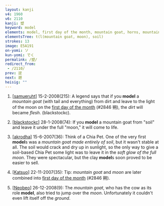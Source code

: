 ```yaml
---
layout: kanji
v4: 1960
v6: 2110
kanji: 塑
keyword: model
elements: model, first day of the month, mountain goat, horns, mountain, moon, month, flesh, part of the body, soil, dirt, ground
elementsTree: t(l(mountain goat, moon), soil)
strokes: 13
image: E5A191
on-yomi: ソ
kun-yomi: でく
permalink: /塑/
redirect_from:
 - /2110/
prev: 逆
next: 遡
heisig: ""
---
```


1) [<a href="http://kanji.koohii.com/profile/samueruht">samueruht</a>] 15-2-2008(215): A legend says that if you<strong> model</strong> a <em>mountain goat</em> (with tail and everything) from dirt and leave to the light of the moon on the <a href="../v4/2846.html">first day of the month</a> (#2846 朔), the <em>dirt</em> will became <em>flesh</em>. (blackstockc).

2) [<a href="http://kanji.koohii.com/profile/blackstockc">blackstockc</a>] 28-1-2008(74): If you<strong> model</strong> a mountain goat from &quot;soil&quot; and leave it under the full &quot;moon,&quot; it will come to life.

3) [<a href="http://kanji.koohii.com/profile/akrodha">akrodha</a>] 15-6-2007(36): Think of a Chia Pet. One of the very first<strong> model</strong>s was a <em>mountain goat made entirely of soil</em>, but it wasn&#039;t stable at all. The soil would crack and dry up in sunlight, so the only way to give a soil-based Chia Pet some light was to leave it in the <em>soft glow of the full moon</em>. They were spectacular, but the clay<strong> model</strong>s soon proved to be easier to sell.

4) [<a href="http://kanji.koohii.com/profile/Katsuo">Katsuo</a>] 22-11-2007(35): Tip: <em>mountain goat</em> and <em>moon</em> are later combined into <a href="../v4/2846.html">first day of the month</a> (#2846 朔).

5) [<a href="http://kanji.koohii.com/profile/Neobeo">Neobeo</a>] 26-12-2008(9): The <em>mountain goat</em>, who has the cow as its role<strong> model</strong>, also tried to jump over the <em>moon</em>. Unfortunately it couldn&#039;t even lift itself off the <em>ground</em>.

